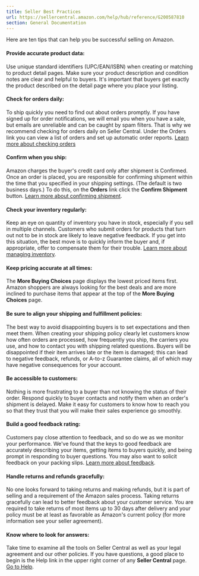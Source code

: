 ```yaml
---
title: Seller Best Practices
url: https://sellercentral.amazon.com/help/hub/reference/G200587810
section: General Documentation
---
```


Here are ten tips that can help you be successful selling on Amazon.

#### Provide accurate product data:

Use unique standard identifiers (UPC/EAN/ISBN) when creating or matching to
product detail pages. Make sure your product description and condition notes
are clear and helpful to buyers. It's important that buyers get exactly the
product described on the detail page where you place your listing.

#### Check for orders daily:

To ship quickly you need to find out about orders promptly. If you have signed
up for order notifications, we will email you when you have a sale, but emails
are unreliable and can be caught by spam filters. That is why we recommend
checking for orders daily on Seller Central. Under the Orders link you can
view a list of orders and set up automatic order reports. [Learn more about
checking orders](/gp/help/200198170)

#### Confirm when you ship:

Amazon charges the buyer's credit card only after shipment is Confirmed. Once
an order is placed, you are responsible for confirming shipment within the
time that you specified in your shipping settings. (The default is two
business days.) To do this, on the **Orders** link click the **Confirm
Shipment** button. [Learn more about confirming shipment](/gp/help/200197960).

#### Check your inventory regularly:

Keep an eye on quantity of inventory you have in stock, especially if you sell
in multiple channels. Customers who submit orders for products that turn out
not to be in stock are likely to leave negative feedback. If you get into this
situation, the best move is to quickly inform the buyer and, if appropriate,
offer to compensate them for their trouble. [Learn more about managing
inventory](/gp/help/551).

#### Keep pricing accurate at all times:

The **More Buying Choices** page displays the lowest priced items first.
Amazon shoppers are always looking for the best deals and are more inclined to
purchase items that appear at the top of the **More Buying Choices** page.

#### Be sure to align your shipping and fulfillment policies:

The best way to avoid disappointing buyers is to set expectations and then
meet them. When creating your shipping policy clearly let customers know how
often orders are processed, how frequently you ship, the carriers you use, and
how to contact you with shipping related questions. Buyers will be
disappointed if their item arrives late or the item is damaged; this can lead
to negative feedback, refunds, or A-to-z Guarantee claims, all of which may
have negative consequences for your account.

#### Be accessible to customers:

Nothing is more frustrating to a buyer than not knowing the status of their
order. Respond quickly to buyer contacts and notify them when an order's
shipment is delayed. Make it easy for customers to know how to reach you so
that they trust that you will make their sales experience go smoothly.

#### Build a good feedback rating:

Customers pay close attention to feedback, and so do we as we monitor your
performance. We've found that the keys to good feedback are accurately
describing your items, getting items to buyers quickly, and being prompt in
responding to buyer questions. You may also want to solicit feedback on your
packing slips. [Learn more about feedback](/gp/help/761).

#### Handle returns and refunds gracefully:

No one looks forward to taking returns and making refunds, but it is part of
selling and a requirement of the Amazon sales process. Taking returns
gracefully can lead to better feedback about your customer service. You are
required to take returns of most items up to 30 days after delivery and your
policy must be at least as favorable as Amazon's current policy (for more
information see your seller agreement).

#### Know where to look for answers:

Take time to examine all the tools on Seller Central as well as your legal
agreement and our other policies. If you have questions, a good place to begin
is the Help link in the upper right corner of any **Seller Central** page. [Go
to Help](/help/home).

